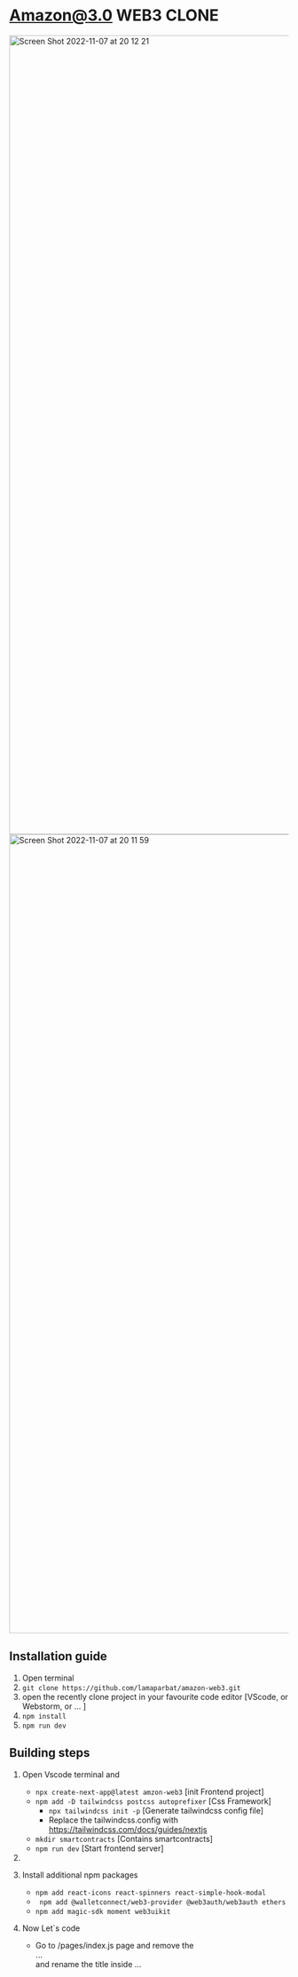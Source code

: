 # Amazon@3.0 WEB3 CLONE
<img width="1440" alt="Screen Shot 2022-11-07 at 20 12 21" src="https://user-images.githubusercontent.com/64581460/200334622-e47c8d01-f8a6-4abb-87a2-3d0b1ef93926.png">

<img width="1440" alt="Screen Shot 2022-11-07 at 20 11 59" src="https://user-images.githubusercontent.com/64581460/200336554-66a206f0-9970-4c64-a700-c39cd4920333.png">




## Installation guide
1. Open terminal
2. `git clone https://github.com/lamaparbat/amazon-web3.git`
3. open the recently clone project in your favourite code editor [VScode, or Webstorm, or ... ]
3. `npm install`
4. `npm run dev`



## Building steps
1. Open Vscode terminal and
   - ` npx create-next-app@latest amzon-web3 `                        [init Frontend project]
   - ` npm add -D tailwindcss postcss autoprefixer `                  [Css Framework]
      - `npx tailwindcss init -p`                  [Generate tailwindcss config file]
      -  Replace the tailwindcss.config with https://tailwindcss.com/docs/guides/nextjs
   - ` mkdir smartcontracts `                                         [Contains smartcontracts]
   -  ` npm run dev `                                                 [Start frontend server]

2. 
   
3. Install additional npm packages
   - ` npm add react-icons react-spinners react-simple-hook-modal `
   - ` npm add @walletconnect/web3-provider @web3auth/web3auth ethers`
   - ` npm add magic-sdk moment web3uikit `
   
4. Now Let`s code
   - Go to /pages/index.js page and remove the <main>...</main> and rename the title inside <head>...</head>
   
